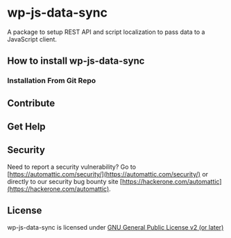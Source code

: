# wp-js-data-sync

A package to setup REST API and script localization to pass data to a JavaScript client.

## How to install wp-js-data-sync

### Installation From Git Repo

## Contribute

## Get Help

## Security

Need to report a security vulnerability? Go to [https://automattic.com/security/](https://automattic.com/security/) or directly to our security bug bounty site [https://hackerone.com/automattic](https://hackerone.com/automattic).

## License

wp-js-data-sync is licensed under [GNU General Public License v2 (or later)](./LICENSE.txt)

